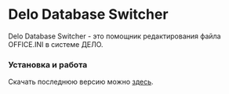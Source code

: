 # Delo Database Switcher
Delo Database Switcher - это помощник редактирования файла OFFICE.INI в системе ДЕЛО.

### Установка и работа
Скачать последнюю версию можно [здесь](https://github.com/Emestie/DeloDatabaseSwitcher/raw/master/dist/DeloDatabaseSwitcher-Setup.msi).
